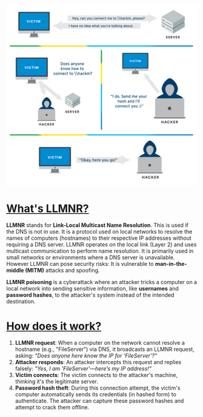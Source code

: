 ![](assets/Pasted%20image%2020241216164444.png)

# [What's LLMNR?]()

**LLMNR** stands for **Link-Local Multicast Name Resolution**. This is used if the DNS is not in use.  It is a protocol used on local networks to resolve the names of computers (hostnames) to their respective IP addresses without requiring a DNS server. LLMNR operates on the local link (Layer 2) and uses multicast communication to perform name resolution. It is primarily used in small networks or environments where a DNS server is unavailable. However LLMNR can pose security risks: It is vulnerable to **man-in-the-middle (MITM)** attacks and spoofing.

**LLMNR poisoning** is a cyberattack where an attacker tricks a computer on a local network into sending sensitive information, like **usernames** and **password hashes**, to the attacker's system instead of the intended destination.

# [How does it work?]()

1. **LLMNR request**: When a computer on the network cannot resolve a hostname (e.g., "FileServer") via DNS, it broadcasts an LLMNR request, asking: _"Does anyone here know the IP for 'FileServer'?"_
2. **Attacker responds**: An attacker intercepts this request and replies falsely: _"Yes, I am 'FileServer'—here’s my IP address!"_
3. **Victim connects**: The victim connects to the attacker's machine, thinking it's the legitimate server.
4. **Password hash theft**: During this connection attempt, the victim's computer automatically sends its credentials (in hashed form) to authenticate. The attacker can capture these password hashes and attempt to crack them offline.

